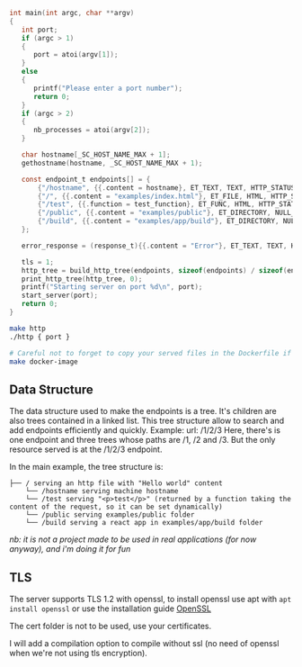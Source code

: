 ```c
int main(int argc, char **argv)
{
   int port;
   if (argc > 1)
   {
      port = atoi(argv[1]);
   }
   else
   {
      printf("Please enter a port number");
      return 0;
   }
   if (argc > 2)
   {
      nb_processes = atoi(argv[2]);
   }

   char hostname[_SC_HOST_NAME_MAX + 1];
   gethostname(hostname, _SC_HOST_NAME_MAX + 1);

   const endpoint_t endpoints[] = {
       {"/hostname", {{.content = hostname}, ET_TEXT, TEXT, HTTP_STATUS_OK}},
       {"/", {{.content = "examples/index.html"}, ET_FILE, HTML, HTTP_STATUS_OK}},
       {"/test", {{.function = test_function}, ET_FUNC, HTML, HTTP_STATUS_CREATED}},
       {"/public", {{.content = "examples/public"}, ET_DIRECTORY, NULL_CONTENT, HTTP_STATUS_OK}},
       {"/build", {{.content = "examples/app/build"}, ET_DIRECTORY, NULL_CONTENT, HTTP_STATUS_OK}},
   };

   error_response = (response_t){{.content = "Error"}, ET_TEXT, TEXT, HTTP_STATUS_OK};

   tls = 1;
   http_tree = build_http_tree(endpoints, sizeof(endpoints) / sizeof(endpoint_t));
   print_http_tree(http_tree, 0);
   printf("Starting server on port %d\n", port);
   start_server(port);
   return 0;
}
```

```bash
make http
./http { port }
```

```bash
# Careful not to forget to copy your served files in the Dockerfile if you have some.
make docker-image
```

## Data Structure

The data structure used to make the endpoints is a tree. It's children are also trees contained in a linked list. This tree structure allow to search and add endpoints efficiently and quickly.
Example:
url: /1/2/3
Here, there's is one endpoint and three trees whose paths are /1, /2 and /3. But the only resource served is at the /1/2/3 endpoint.

In the main example, the tree structure is:
```
├── / serving an http file with "Hello world" content
    └── /hostname serving machine hostname
    └── /test serving "<p>test</p>" (returned by a function taking the content of the request, so it can be set dynamically)
    └── /public serving examples/public folder
    └── /build serving a react app in examples/app/build folder
```


*nb: it is not a project made to be used in real applications (for now anyway), and i'm doing it for fun*


## TLS

The server supports TLS 1.2 with openssl, to install openssl use apt with `apt install openssl` or use the installation guide [OpenSSL](https://github.com/openssl/openssl/blob/master/INSTALL.md)

The cert folder is not to be used, use your certificates.

I will add a compilation option to compile without ssl (no need of openssl when we're not using tls encryption).